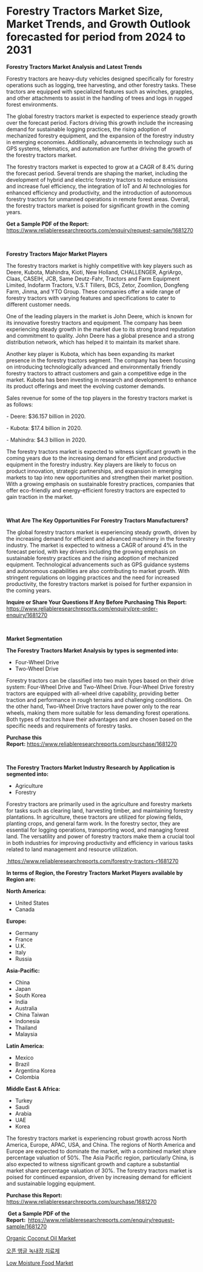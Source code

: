 <p><h1>Forestry Tractors Market Size, Market Trends, and Growth Outlook forecasted for period from 2024 to 2031</h1></p><p><strong>Forestry Tractors Market Analysis and Latest Trends</strong></p>
<p><p>Forestry tractors are heavy-duty vehicles designed specifically for forestry operations such as logging, tree harvesting, and other forestry tasks. These tractors are equipped with specialized features such as winches, grapples, and other attachments to assist in the handling of trees and logs in rugged forest environments.</p><p>The global forestry tractors market is expected to experience steady growth over the forecast period. Factors driving this growth include the increasing demand for sustainable logging practices, the rising adoption of mechanized forestry equipment, and the expansion of the forestry industry in emerging economies. Additionally, advancements in technology such as GPS systems, telematics, and automation are further driving the growth of the forestry tractors market.</p><p>The forestry tractors market is expected to grow at a CAGR of 8.4% during the forecast period. Several trends are shaping the market, including the development of hybrid and electric forestry tractors to reduce emissions and increase fuel efficiency, the integration of IoT and AI technologies for enhanced efficiency and productivity, and the introduction of autonomous forestry tractors for unmanned operations in remote forest areas. Overall, the forestry tractors market is poised for significant growth in the coming years.</p></p>
<p><strong>Get a Sample PDF of the Report:&nbsp;</strong> <a href="https://www.reliableresearchreports.com/enquiry/request-sample/1681270">https://www.reliableresearchreports.com/enquiry/request-sample/1681270</a></p>
<p>&nbsp;</p>
<p><strong>Forestry Tractors Major Market Players</strong></p>
<p><p>The forestry tractors market is highly competitive with key players such as Deere, Kubota, Mahindra, Kioti, New Holland, CHALLENGER, AgriArgo, Claas, CASEIH, JCB, Same Deutz-Fahr, Tractors and Farm Equipment Limited, Indofarm Tractors, V.S.T Tillers, BCS, Zetor, Zoomlion, Dongfeng Farm, Jinma, and YTO Group. These companies offer a wide range of forestry tractors with varying features and specifications to cater to different customer needs.</p><p>One of the leading players in the market is John Deere, which is known for its innovative forestry tractors and equipment. The company has been experiencing steady growth in the market due to its strong brand reputation and commitment to quality. John Deere has a global presence and a strong distribution network, which has helped it to maintain its market share.</p><p>Another key player is Kubota, which has been expanding its market presence in the forestry tractors segment. The company has been focusing on introducing technologically advanced and environmentally friendly forestry tractors to attract customers and gain a competitive edge in the market. Kubota has been investing in research and development to enhance its product offerings and meet the evolving customer demands.</p><p>Sales revenue for some of the top players in the forestry tractors market is as follows:</p><p>- Deere: $36.157 billion in 2020.</p><p>- Kubota: $17.4 billion in 2020.</p><p>- Mahindra: $4.3 billion in 2020.</p><p>The forestry tractors market is expected to witness significant growth in the coming years due to the increasing demand for efficient and productive equipment in the forestry industry. Key players are likely to focus on product innovation, strategic partnerships, and expansion in emerging markets to tap into new opportunities and strengthen their market position. With a growing emphasis on sustainable forestry practices, companies that offer eco-friendly and energy-efficient forestry tractors are expected to gain traction in the market.</p></p>
<p>&nbsp;</p>
<p><strong>What Are The Key Opportunities For Forestry Tractors Manufacturers?</strong></p>
<p><p>The global forestry tractors market is experiencing steady growth, driven by the increasing demand for efficient and advanced machinery in the forestry industry. The market is expected to witness a CAGR of around 4% in the forecast period, with key drivers including the growing emphasis on sustainable forestry practices and the rising adoption of mechanized equipment. Technological advancements such as GPS guidance systems and autonomous capabilities are also contributing to market growth. With stringent regulations on logging practices and the need for increased productivity, the forestry tractors market is poised for further expansion in the coming years.</p></p>
<p><strong>Inquire or Share Your Questions If Any Before Purchasing This Report:</strong> <a href="https://www.reliableresearchreports.com/enquiry/pre-order-enquiry/1681270">https://www.reliableresearchreports.com/enquiry/pre-order-enquiry/1681270</a></p>
<p>&nbsp;</p>
<p><strong>Market Segmentation</strong></p>
<p><strong>The Forestry Tractors Market Analysis by types is segmented into:</strong></p>
<p><ul><li>Four-Wheel Drive</li><li>Two-Wheel Drive</li></ul></p>
<p><p>Forestry tractors can be classified into two main types based on their drive system: Four-Wheel Drive and Two-Wheel Drive. Four-Wheel Drive forestry tractors are equipped with all-wheel drive capability, providing better traction and performance in rough terrains and challenging conditions. On the other hand, Two-Wheel Drive tractors have power only to the rear wheels, making them more suitable for less demanding forest operations. Both types of tractors have their advantages and are chosen based on the specific needs and requirements of forestry tasks.</p></p>
<p><strong>Purchase this Report:&nbsp;</strong><a href="https://www.reliableresearchreports.com/purchase/1681270">https://www.reliableresearchreports.com/purchase/1681270</a></p>
<p>&nbsp;</p>
<p><strong>The Forestry Tractors Market Industry Research by Application is segmented into:</strong></p>
<p><ul><li>Agriculture</li><li>Forestry</li></ul></p>
<p><p>Forestry tractors are primarily used in the agriculture and forestry markets for tasks such as clearing land, harvesting timber, and maintaining forestry plantations. In agriculture, these tractors are utilized for plowing fields, planting crops, and general farm work. In the forestry sector, they are essential for logging operations, transporting wood, and managing forest land. The versatility and power of forestry tractors make them a crucial tool in both industries for improving productivity and efficiency in various tasks related to land management and resource utilization.</p></p>
<p><a href="https://www.reliableresearchreports.com/forestry-tractors-r1681270">&nbsp;https://www.reliableresearchreports.com/forestry-tractors-r1681270</a></p>
<p><strong>In terms of Region, the Forestry Tractors Market Players available by Region are:</strong></p>
<p>
    <p> <strong> North America: </strong>
        <ul>
            <li>United States</li>
            <li>Canada</li>
        </ul>
        </p> 
    <p> <strong> Europe: </strong>
        <ul>
            <li>Germany</li>
            <li>France</li>
            <li>U.K.</li>
            <li>Italy</li>
            <li>Russia</li>
        </ul>
        </p> 
    <p> <strong> Asia-Pacific: </strong>
        <ul>
            <li>China</li>
            <li>Japan</li>
            <li>South Korea</li>
            <li>India</li>
            <li>Australia</li>
            <li>China Taiwan</li>
            <li>Indonesia</li>
            <li>Thailand</li>
            <li>Malaysia</li>
        </ul>
        </p> 
    <p> <strong> Latin America: </strong>
        <ul>
            <li>Mexico</li>
            <li>Brazil</li>
            <li>Argentina Korea</li>
            <li>Colombia</li>
        </ul>
        </p> 
    <p> <strong> Middle East & Africa: </strong>
        <ul>
            <li>Turkey</li>
            <li>Saudi</li>
            <li>Arabia</li>
            <li>UAE</li>
            <li>Korea</li>
        </ul>
    </p>
    </p>
<p><p>The forestry tractors market is experiencing robust growth across North America, Europe, APAC, USA, and China. The regions of North America and Europe are expected to dominate the market, with a combined market share percentage valuation of 50%. The Asia Pacific region, particularly China, is also expected to witness significant growth and capture a substantial market share percentage valuation of 30%. The forestry tractors market is poised for continued expansion, driven by increasing demand for efficient and sustainable logging equipment.</p></p>
<p><strong>Purchase this Report: </strong><a href="https://www.reliableresearchreports.com/purchase/1681270">https://www.reliableresearchreports.com/purchase/1681270</a></p>
<p>&nbsp;<strong>Get a Sample PDF of the Report:&nbsp;&nbsp;</strong><a href="https://www.reliableresearchreports.com/enquiry/request-sample/1681270">https://www.reliableresearchreports.com/enquiry/request-sample/1681270</a></p>
<p><strong></strong></p>
<p><p><a href="https://medium.com/@eloisadavis25/organic-coconut-oil-market-size-by-type-virgin-organic-coconut-oil-refined-organic-coconut-oil-e21c607a8b90">Organic Coconut Oil Market</a></p><p><a href="https://github.com/dollarearner151/Market-Research-Report-List-2/blob/main/903702544009.md">오픈 앵글 녹내장 치료제</a></p><p><a href="https://medium.com/@javooyce546456/global-low-moisture-food-market-sector-types-applications-market-player-strategies-regional-746b37096064">Low Moisture Food Market</a></p></p>